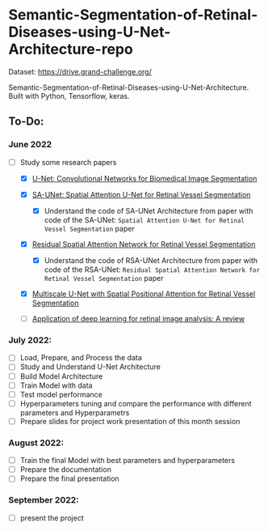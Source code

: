# Semantic-Segmentation-of-Retinal-Diseases-using-U-Net-Architecture-repo
Dataset: https://drive.grand-challenge.org/

Semantic-Segmentation-of-Retinal-Diseases-using-U-Net-Architecture. Built with Python, Tensorflow, keras.

## To-Do:
### June 2022
 - [ ] Study some research papers
   - [x] [U-Net: Convolutional Networks for Biomedical Image Segmentation](https://arxiv.org/abs/1505.04597)
   - [x] [SA-UNet: Spatial Attention U-Net for Retinal Vessel Segmentation](https://paperswithcode.com/paper/sa-unet-spatial-attention-u-net-for-retinal)
     - [x] Understand the code of SA-UNet Architecture from paper with code of the SA-UNet: `Spatial Attention U-Net for Retinal Vessel Segmentation` paper
   - [x] [Residual Spatial Attention Network for Retinal Vessel Segmentation](https://www.researchgate.net/publication/344325514_Residual_Spatial_Attention_Network_for_Retinal_Vessel_Segmentation)
     - [x] Understand the code of RSA-UNet Architecture from paper with code of the RSA-UNet: `Residual Spatial Attention Network for Retinal Vessel Segmentation` paper
   - [x] [Multiscale U-Net with Spatial Positional Attention for Retinal Vessel Segmentation](https://www.researchgate.net/publication/357721268_Multiscale_U-Net_with_Spatial_Positional_Attention_for_Retinal_Vessel_Segmentationn)
   - [ ] [Application of deep learning for retinal image analysis: A review](https://www.sciencedirect.com/science/article/pii/S1574013719301327?casa_token=cb02NjE3lmkAAAAA:45LIY-M8u0ERQdN0_OZxY5xtia9drd07IM9BMZF-O6rxwLQx5YPoK7srwGW3B5u42SL50N1he48)



### July 2022:
 - [ ] Load, Prepare, and Process the data
 - [ ] Study and Understand U-Net Architecture
 - [ ] Build Model Architecture
 - [ ] Train Model with data 
 - [ ] Test model performance
 - [ ] Hyperparameters tuning and compare the performance with different parameters and Hyperparametrs
 - [ ] Prepare slides for project work presentation of this month session
 
### August 2022:
 - [ ] Train the final Model with best parameters and hyperparameters
 - [ ] Prepare the documentation
 - [ ] Prepare the final presentation
 
 ### September 2022:
 - [ ] present the project
 
